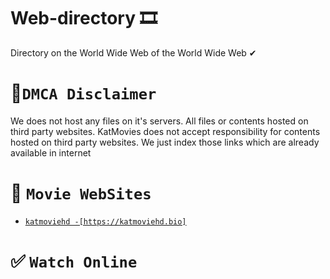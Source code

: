 # Web-directory 🎞
 Directory on the World Wide Web of the World Wide Web ✔

#  🚩`DMCA Disclaimer`
We does not host any files on it's servers. All files or contents hosted on third party websites. KatMovies does not accept responsibility for contents hosted on third party websites. We just index those links which are already available in internet

# 🧭 `Movie WebSites`
-   [`katmoviehd -[https://katmoviehd.bio]`](https://katmoviehd.bio)

# ✅ `Watch Online`

